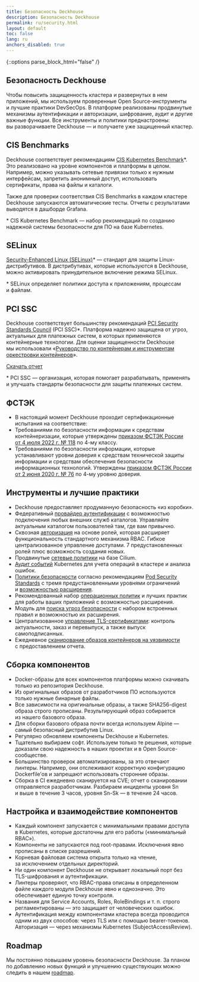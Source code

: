 ```yaml
---
title: Безопасность Deckhouse
description: Безопасность Deckhouse
permalink: ru/security.html
layout: default
toc: false
lang: ru
anchors_disabled: true
---
```


{::options parse_block_html="false" /}

<section class="intro">
  <div class="intro__content container">
    <h1 class="intro__title text_lead text_alt">
      Безопасность Deckhouse
    </h1>
    <div class="intro__row">
      <div>
        <p class="text text_big">
          Чтобы повысить защищенность кластера и развернутых в нем приложений, мы используем проверенные Open Source-инструменты и лучшие практики DevSecOps. В платформе реализованы продвинутые механизмы аутентификации и авторизации, шифрование, аудит и другие важные функции. Все инструменты и политики преднастроены: вы разворачиваете Deckhouse — и получаете уже защищенный кластер.
        </p>
      </div>
    </div>
  </div>
  <div class="block__content block__columns block__columns_top container">
    <div>
      <h2 class="text text_h2">
        CIS Benchmarks
      </h2>
      <p class="text text_big">
        Deckhouse соответствует рекомендациям <a href="https://www.cisecurity.org/benchmark/kubernetes" target="_blank">CIS Kubernetes Benchmark</a>*. Это реализовано на уровне компонентов и платформы в целом. Например, можно указывать сетевые привязки только к нужным интерфейсам, запретить анонимный доступ, использовать сертификаты, права на файлы и каталоги.
      </p>
      <p class="text text_big">
        Также для проверки соответствия CIS Benchmarks в каждом кластере Deckhouse запускаются автоматические тесты. Отчеты с результатами выводятся в дашборде Grafana.
      </p>
      <p class="text text_small">
        * CIS Kubernetes Benchmark — набор рекомендаций по созданию надежной системы безопасности для ПО на базе Kubernetes.
      </p>
    </div>
    <div>
      <h2 class="text text_h2">
        SELinux
      </h2>
      <p class="text text_big">
        <a href="https://github.com/SELinuxProject" target="_blank">Security-Enhanced Linux (SELinux)</a>* — стандарт для защиты Linux-дистрибутивов. В дистрибутивах, которые используются в Deckhouse, можно активировать принудительное включение режима SELinux.
      </p>
      <p class="text text_small">
        * SELinux определяет политики доступа к приложениям, процессам и файлам.
      </p>
    </div>
  </div>
  <div class="container">
      <h2 class="text text_h2">
        PCI SSC
      </h2>
    <p class="text text_big">
      Deckhouse соответствует большинству рекомендаций <a href="https://www.pcisecuritystandards.org/" target="_blank">PCI Security Standards Council</a> (PCI SSC)*. Платформа надежно защищена от угроз, актуальных для платежных систем, в которых применяются контейнерные технологии. Для оценки защищенности Deckhouse мы использовали «<a href="https://docs-prv.pcisecuritystandards.org/Guidance%20Document/Containers%20and%20Container%20Orchestration%20Tools/Guidance-for-Containers-and-Container-Ochestration-Tools-v1_0.pdf" target="_blank">Руководство по контейнерам и инструментам оркестровки контейнеров</a>».
    </p>
    <p><a href="#" class="button button_alt">Скачать отчет</a></p>
    <p class="text text_small">
      * PCI SSC — организация, которая помогает разрабатывать, применять и улучшать стандарты безопасности для защиты платежных систем.
    </p>
  </div>
</section>

<section class="features">
  <div class="features__item features__item_even">
    <div class="features__item-content container">
      <div class="features__item-header">
        <h2 class="features__item-title text_h1">
          ФСТЭК
        </h2>
      </div>
      <ul class="features__item-list">
        <li style="width: 100%">В настоящий момент Deckhouse проходит сертификационные испытания на соответствие:</li>
        <li>
          Требованиями по безопасности информации к средствам контейнеризации, которые утверждены <a href="https://fstec.ru/tekhnicheskaya-zashchita-informatsii/dokumenty-po-sertifikatsii/120-normativnye-dokumenty/2557-vypiska-iz-trebovanij-po-bezopasnosti-informatsii-utverzhdennykh-prikazom-fstek-rossii-ot-4-iyulya-2022-g-n-118" target="_blank">приказом ФСТЭК России от 4 июля 2022 г. № 118</a> по 4-му классу.
        </li>
        <li>
          Требованиями по безопасности информации, которые устанавливают уровни доверия к средствам технической защиты информации и средствам обеспечения безопасности информационных технологий. Утверждены <a href="https://fstec.ru/tekhnicheskaya-zashchita-informatsii/dokumenty-po-sertifikatsii/120-normativnye-dokumenty/2126-vypiska-iz-trebovanij-po-bezopasnosti-informatsii-utverzhdennykh-prikazom-fstek-rossii-ot-2-iyunya-2020-g-n-76" target="_blank">приказом ФСТЭК России от 2 июня 2020 г. № 76</a> по 4-му уровню доверия.
        </li>
      </ul>
    </div>
  </div>

  <div class="features__item features__item_odd">
    <div class="features__item-content container">
      <div class="features__item-header">
        <h2 class="features__item-title text_h1">
          Инструменты и лучшие практики
        </h2>
      </div>
      <ul class="features__item-list">
        <li style="width: 100%">Deckhouse предоставляет продуманную безопасность «из коробки».</li>
        <li>
          Федеративный <a href="https://deckhouse.ru/documentation/latest/modules/150-user-authn/" target="_blank">провайдер аутентификации</a> с возможностью подключения любых внешних служб каталогов. Управляйте актуальным каталогом пользователей там, где вам привычно.
        </li>
        <li>
          Сквозная <a href="https://deckhouse.ru/documentation/latest/modules/140-user-authz/" target="_blank">авторизация</a> на основе ролей, которая расширяет функциональность стандартного механизма RBAC. Гибкое централизованное управление доступами. 7 предустановленных ролей плюс возможность создания новых.
        </li>
        <li>
          Продвинутые <a href="https://deckhouse.ru/documentation/latest/modules/021-cni-cilium/" target="_blank">сетевые политики</a> на базе Cilium.
        </li>
        <li>
          <a href="https://deckhouse.ru/documentation/latest/modules/040-control-plane-manager/faq.html#%D0%BA%D0%B0%D0%BA-%D0%BD%D0%B0%D1%81%D1%82%D1%80%D0%BE%D0%B8%D1%82%D1%8C-%D0%B4%D0%BE%D0%BF%D0%BE%D0%BB%D0%BD%D0%B8%D1%82%D0%B5%D0%BB%D1%8C%D0%BD%D1%8B%D0%B5-%D0%BF%D0%BE%D0%BB%D0%B8%D1%82%D0%B8%D0%BA%D0%B8-%D0%B0%D1%83%D0%B4%D0%B8%D1%82%D0%B0" target="_blank">Аудит событий</a> Kubernetes для учета операций в кластере и анализа ошибок.
        </li>
        <li>
          <a href="https://deckhouse.ru/documentation/latest/modules/015-admission-policy-engine/" target="_blank">Политики безопасности</a> согласно рекомендациям <a href="https://kubernetes.io/docs/concepts/security/pod-security-standards/" target="_blank">Pod Security Standards</a> с тремя предустановленными уровнями ограничений и <a href="https://deckhouse.ru/documentation/latest/modules/015-admission-policy-engine/faq.html#%D0%BA%D0%B0%D0%BA-%D1%80%D0%B0%D1%81%D1%88%D0%B8%D1%80%D0%B8%D1%82%D1%8C-%D0%BF%D0%BE%D0%BB%D0%B8%D1%82%D0%B8%D0%BA%D0%B8-pod-security-standards" target="_blank">возможностью расширения</a>.
        </li>
        <li>
          Рекомендованный набор <a href="https://deckhouse.ru/documentation/latest/modules/015-admission-policy-engine/#%D0%BE%D0%BF%D0%B5%D1%80%D0%B0%D1%86%D0%B8%D0%BE%D0%BD%D0%BD%D1%8B%D0%B5-%D0%BF%D0%BE%D0%BB%D0%B8%D1%82%D0%B8%D0%BA%D0%B8" target="_blank">операционных политик</a> и лучших практик для работы ваших приложений с возможностью расширения.
        </li>
        <li>
          Модуль для <a href="https://deckhouse.ru/documentation/latest/modules/650-runtime-audit-engine/" target="_blank">поиска угроз безопасности</a> с набором встроенных правил и возможностью их расширения.
        </li>
        <li>
          Централизованное <a href="https://deckhouse.ru/documentation/latest/modules/101-cert-manager/" target="_blank">управление TLS-сертификатами</a>: контроль актуальности, заказ и перевыпуск, а также выпуск самоподписанных.
        </li>
        <li>
          Ежедневное <a href="https://deckhouse.ru/documentation/latest/modules/500-operator-trivy/" target="_blank">сканирование образов контейнеров на уязвимости</a> с предоставлением отчета.
        </li>
      </ul>
    </div>
  </div>

  <div class="features__item features__item_even">
    <div class="features__item-content container">
      <div class="features__item-header">
        <h2 class="features__item-title text_h1">
          Сборка компонентов
        </h2>
      </div>
      <ul class="features__item-list">
        <li>
          Docker-образы для всех компонентов платформы можно скачивать только из репозитория Deckhouse.
        </li>
        <li>
          Из оригинальных образов от разработчиков ПО используются только нужные бинарные файлы.
        </li>
        <li>
          Все зависимости на оригинальные образы, а также SHA256-digest образа строго прописаны. Результирующий образ собирается из нашего базового образа.
        </li>
        <li>
          Для сборки базового образа почти всегда используем Alpine — самый безопасный дистрибутив Linux.
        </li>
        <li>
          Регулярно обновляем компоненты Deckhouse и Kubernetes.
        </li>
        <li>
          Тщательно выбираем софт. Используем только те решения, которые доказали свою надежность в наших проектах и в Open Source-сообществе.
        </li>
        <li>
          Большинство проверок автоматизированы, за это отвечают линтеры. Например, они отслеживают корректную конфигурацию Dockerfile’ов и запрещают использовать сторонние образы.
        </li>
        <li>
          Сборка в CI ежедневно сканируется на CVE; отчет о сканировании отправляется разработчикам. Разбираем инциденты уровня Sn и выше в течение 3 часов, уровня Sn-Sk — в течение 24 часов.
        </li>
      </ul>
    </div>
  </div>

  <div class="features__item features__item_odd">
    <div class="features__item-content container">
      <div class="features__item-header">
        <h2 class="features__item-title text_h1">
          Настройка и взаимодействие компонентов
        </h2>
      </div>
      <ul class="features__item-list">
        <li>
          Каждый компонент запускается с минимальными правами доступа в Kubernetes, которые достаточны для его работы («минимальный RBAC»).
        </li>
        <li>
          Компоненты не запускаются под root-правами. Исключения явно прописаны в списке разрешений.
        </li>
        <li>
          Корневая файловая система открыта только на чтение, за исключением отдельных директорий.
        </li>
        <li>
          Ни один компонент Deckhouse не открывает локальный порт без TLS-шифрования и аутентификации.
        </li>
        <li>
          Линтеры проверяют, что RBAC-права описаны в определенном файле каждого модуля Deckhouse явно и однозначно. Это обеспечивает единую точку контроля.
        </li>
        <li>
          Названия для Service Accounts, Roles, RoleBindings и т. п. строго регламентированы — это защищает от человеческих ошибок.
        </li>
        <li>
          Аутентификация между компонентами кластера всегда проводится одним из двух способов: через TLS или с помощью bearer-токенов. Авторизация — через механизмы Kubernetes (SubjectAccessReview).
        </li>
      </ul>
    </div>
  </div>
</section>

<section class="block container">
  <div class="block__content">
    <h2 class="text text_h1">
      Roadmap
    </h2>
    <p class="text text_big">
      Мы постоянно повышаем уровень безопасности Deckhouse. За планом по добавлению новых функций и улучшению существующих можно следить в нашем
      <a href="https://github.com/orgs/deckhouse/projects/6/views/1?filterQuery=area%2Fsecurity" target="_blank">roadmap</a>.
    </p>
  </div>
</section>
